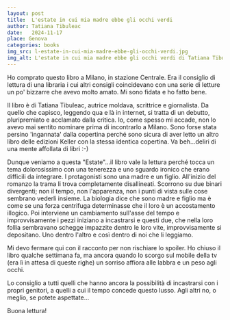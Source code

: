 ```yaml
---
layout: post
title:  L'estate in cui mia madre ebbe gli occhi verdi
author: Tatiana Tibuleac
date:   2024-11-17
place: Genova
categories: books
img_src: l-estate-in-cui-mia-madre-ebbe-gli-occhi-verdi.jpg
img_alt: L'estate in cui mia madre ebbe gli occhi verdi di Tatiana Tibuleac
---
```

Ho comprato questo libro a Milano, in stazione Centrale. Era il consiglio di lettura di una libraria i cui altri consigli coincidevano con una serie di letture un po' bizzarre che avevo molto amato. Mi sono fidata e ho fatto bene. 

Il libro è di Tatiana Tibuleac, autrice moldava, scrittrice e giornalista. Da quello che capisco, leggendo qua e là in internet, si tratta di un debutto, pluripremiato e acclamato dalla critica. Io, come spesso mi accade, non lo avevo mai sentito nominare prima di incontrarlo a Milano. Sono forse stata persino 'ingannata' dalla copertina perché sono sicura di aver letto un altro libro delle edizioni Keller con la stessa identica copertina. Va beh...deliri di una mente affollata di libri :-)

Dunque veniamo a questa "Estate"...il libro vale la lettura perché tocca un tema dolorosissimo con una tenerezza e uno sguardo ironico che erano difficili da integrare. I protagonisti sono una madre e un figlio. All'inizio del romanzo la trama li trova completamente disallineati. Scorrono su due binari divergenti; non il tempo, non l'apparenza, non i punti di vista sulle cose sembrano vederli insieme. La biologia dice che sono madre e figlio ma è come se una forza centrifuga determinasse che il loro è un accostamento illogico. Poi interviene un cambiamento sull'asse del tempo e improvvisamente i pezzi iniziano a incastrarsi e questi due, che nella loro follia sembravano schegge impazzite dentro le loro vite, improvvisamente si depositano. Uno dentro l'altro e così dentro di noi che li leggiamo. 

Mi devo fermare qui con il racconto per non rischiare lo spoiler. Ho chiuso il libro qualche settimana fa, ma ancora quando lo scorgo sul mobile della tv (era lì in attesa di queste righe) un sorriso affiora alle labbra e un peso agli occhi. 

Lo consiglio a tutti quelli che hanno ancora la possibilità di incastrarsi con i propri genitori, a quelli a cui il tempo concede questo lusso. Agli altri no, o meglio, se potete aspettate...

Buona lettura!
